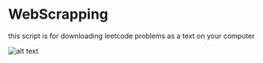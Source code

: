 # WebScrapping
this script is for downloading leetcode problems as a text on your computer 

![alt text](https://github.com/MohamedSamehMohamed/WebScrapping/main/get%20leetcode%20problems/blob/[main]/Capture.PNG?raw=true)
